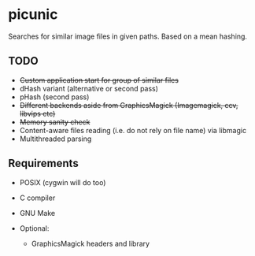 # picunic

Searches for similar image files in given paths. Based on a mean hashing.

## TODO
- ~~Custom application start for group of similar files~~
- dHash variant (alternative or second pass)
- pHash (second pass)
- ~~Different backends aside from GraphicsMagick (Imagemagick, ccv, libvips etc)~~
- ~~Memory sanity check~~
- Content-aware files reading (i.e. do not rely on file name) via libmagic
- Multithreaded parsing

## Requirements
- POSIX (cygwin will do too)
- C compiler
- GNU Make

- Optional:
	- GraphicsMagick headers and library
